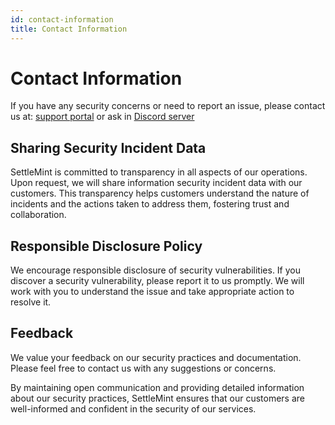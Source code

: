 ```yaml
---
id: contact-information
title: Contact Information
---
```


# Contact Information

If you have any security concerns or need to report an issue, please contact us at: [support portal](http://client.support.settlemint.com/) or ask in [Discord server](https://discord.com/invite/Mt5yqFrey9)

## Sharing Security Incident Data

SettleMint is committed to transparency in all aspects of our operations. Upon request, we will share information security incident data with our customers. This transparency helps customers understand the nature of incidents and the actions taken to address them, fostering trust and collaboration.

## Responsible Disclosure Policy

We encourage responsible disclosure of security vulnerabilities. If you discover a security vulnerability, please report it to us promptly. We will work with you to understand the issue and take appropriate action to resolve it.

## Feedback

We value your feedback on our security practices and documentation. Please feel free to contact us with any suggestions or concerns.

By maintaining open communication and providing detailed information about our security practices, SettleMint ensures that our customers are well-informed and confident in the security of our services.